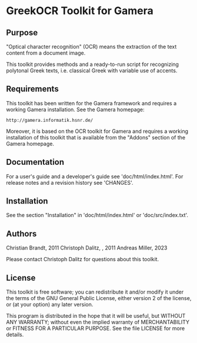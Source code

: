 GreekOCR Toolkit for Gamera
===========================

Purpose
-------

"Optical character recognition" (OCR) means the extraction of the
text content from a document image.

This toolkit provides methods and a ready-to-run script for recognizing
polytonal Greek texts, i.e. classical Greek with variable use of accents.


Requirements
------------

This toolkit has been written for the Gamera framework and requires
a working Gamera installation. See the Gamera homepage:

	http://gamera.informatik.hsnr.de/

Moreover, it is based on the OCR toolkit for Gamera and requires a
working installation of this toolkit that is available from the
"Addons" section of the Gamera homepage.


Documentation
-------------

For a user's guide and a developer's guide see 'doc/html/index.html'.
For release notes and a revision history see 'CHANGES'.


Installation
------------

See the section "Installation" in 'doc/html/index.html' or 
'doc/src/index.txt'.


Authors
-------

Christian Brandt, 2011
Christoph Dalitz, <christoph dot dalitz at hsnr dot de>, 2011
Andreas Miller, 2023

Please contact Christoph Dalitz for questions about this toolkit.


License
-------

This toolkit is free software; you can redistribute it and/or modify
it under the terms of the GNU General Public License, either version 2
of the license, or (at your option) any later version.

This program is distributed in the hope that it will be useful,
but WITHOUT ANY WARRANTY; without even the implied warranty of
MERCHANTABILITY or FITNESS FOR A PARTICULAR PURPOSE.  See the
file LICENSE for more details.

